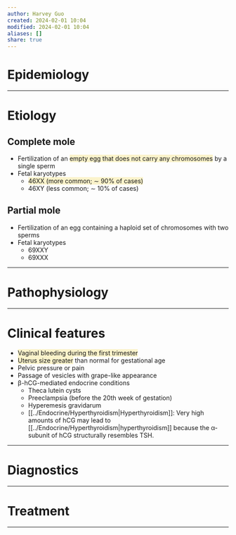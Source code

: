 ```yaml
---
author: Harvey Guo
created: 2024-02-01 10:04
modified: 2024-02-01 10:04
aliases: []
share: true
---
```


# Epidemiology


---
# Etiology
## Complete mole
- Fertilization of an <span style="background:rgba(240, 200, 0, 0.2)">empty egg that does not carry any chromosomes</span> by a single sperm
- Fetal karyotypes
	- <span style="background:rgba(240, 200, 0, 0.2)">46XX (more common; ∼ 90% of cases)</span>
	- 46XY (less common; ∼ 10% of cases)
## Partial mole
- Fertilization of an egg containing a haploid set of chromosomes with two sperms
- Fetal karyotypes
	- 69XXY
	- 69XXX

---
# Pathophysiology


---
# Clinical features
- <span style="background:rgba(240, 200, 0, 0.2)">Vaginal bleeding during the first trimester</span>
- <span style="background:rgba(240, 200, 0, 0.2)">Uterus size greater</span> than normal for gestational age
- Pelvic pressure or pain
- Passage of vesicles with grape-like appearance
- β-hCG-mediated endocrine conditions
	- Theca lutein cysts
	- Preeclampsia (before the 20th week of gestation)
	- Hyperemesis gravidarum
	- [[../Endocrine/Hyperthyroidism|Hyperthyroidism]]: Very high amounts of hCG may lead to [[../Endocrine/Hyperthyroidism|hyperthyroidism]] because the α-subunit of hCG structurally resembles TSH.

---
# Diagnostics


---
# Treatment


---
